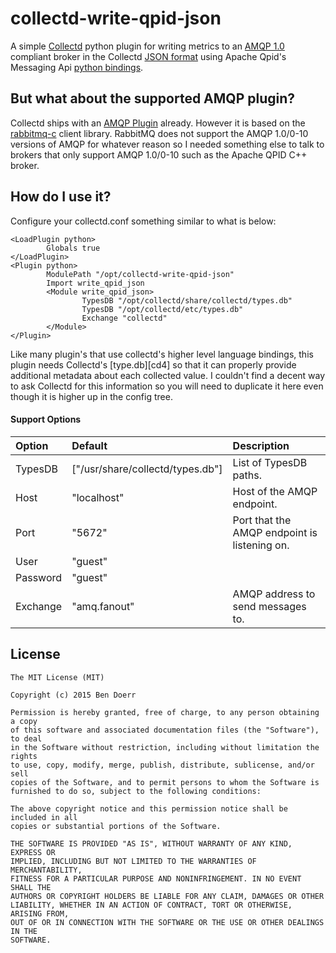 # collectd-write-qpid-json

A simple [Collectd][cd1] python plugin for writing metrics to an [AMQP
1.0][amqp1] compliant broker in the Collectd [JSON format][cd2] using Apache
Qpid's Messaging Api [python bindings][qpid2].

## But what about the supported AMQP plugin?

Collectd ships with an [AMQP Plugin][cd3] already. However it is based on the
[rabbitmq-c][rmq1] client library. RabbitMQ does not support the AMQP 1.0/0-10
versions of AMQP for whatever reason so I needed something else to talk to
brokers that only support AMQP 1.0/0-10 such as the Apache QPID C++ broker.

## How do I use it?

Configure your collectd.conf something similar to what is below:
```
<LoadPlugin python>
        Globals true
</LoadPlugin>
<Plugin python>
        ModulePath "/opt/collectd-write-qpid-json"
        Import write_qpid_json
        <Module write_qpid_json>
                TypesDB "/opt/collectd/share/collectd/types.db"
                TypesDB "/opt/collectd/etc/types.db"
                Exchange "collectd"
        </Module>
</Plugin>
```

Like many plugin's that use collectd's higher level language bindings, this
plugin needs Collectd's [type.db][cd4] so that it can properly provide
additional metadata about each collected value. I couldn't find a decent way to
ask Collectd for this information so you will need to duplicate it here even
though it is higher up in the config tree.

#### Support Options

Option   | Default      | Description
:------- |:------------ |:-----------
TypesDB  | ["/usr/share/collectd/types.db"] | List of TypesDB paths.
Host     | "localhost"  | Host of the AMQP endpoint.
Port     | "5672"       | Port that the AMQP endpoint is listening on.
User     | "guest"      | 
Password | "guest"      | 
Exchange | "amq.fanout" | AMQP address to send messages to.

## License
```
The MIT License (MIT)

Copyright (c) 2015 Ben Doerr

Permission is hereby granted, free of charge, to any person obtaining a copy
of this software and associated documentation files (the "Software"), to deal
in the Software without restriction, including without limitation the rights
to use, copy, modify, merge, publish, distribute, sublicense, and/or sell
copies of the Software, and to permit persons to whom the Software is
furnished to do so, subject to the following conditions:

The above copyright notice and this permission notice shall be included in all
copies or substantial portions of the Software.

THE SOFTWARE IS PROVIDED "AS IS", WITHOUT WARRANTY OF ANY KIND, EXPRESS OR
IMPLIED, INCLUDING BUT NOT LIMITED TO THE WARRANTIES OF MERCHANTABILITY,
FITNESS FOR A PARTICULAR PURPOSE AND NONINFRINGEMENT. IN NO EVENT SHALL THE
AUTHORS OR COPYRIGHT HOLDERS BE LIABLE FOR ANY CLAIM, DAMAGES OR OTHER
LIABILITY, WHETHER IN AN ACTION OF CONTRACT, TORT OR OTHERWISE, ARISING FROM,
OUT OF OR IN CONNECTION WITH THE SOFTWARE OR THE USE OR OTHER DEALINGS IN THE
SOFTWARE.
```
<!-- Here be links -->
[amqp1]: http://www.amqp.org/resources/download "AMQP Protocol Downloads"
[cd3]: https://collectd.org/wiki/index.php/Plugin:AMQP
[cd1]: https://collectd.org/ "The system statistics collection daemon"
[cd2]: https://collectd.org/wiki/index.php/JSON "Collectd JSON format"
[qpid1]: https://qpid.apache.org/ "Messaging built on AMQP"
[qpid2]: https://qpid.apache.org/ "http://qpid.apache.org/components/messaging-api/index.html"
[rmq1]: https://github.com/alanxz/rmq1 "RabbitMQ C Client"

